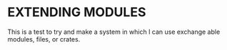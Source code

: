 # EXTENDING MODULES

This is a test to try and make a system in which I can use exchange able
modules, files, or crates.
